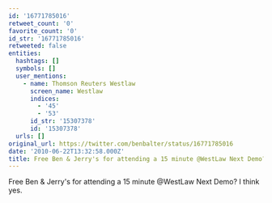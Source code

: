 ```yaml
---
id: '16771785016'
retweet_count: '0'
favorite_count: '0'
id_str: '16771785016'
retweeted: false
entities:
  hashtags: []
  symbols: []
  user_mentions:
    - name: Thomson Reuters Westlaw
      screen_name: Westlaw
      indices:
        - '45'
        - '53'
      id_str: '15307378'
      id: '15307378'
  urls: []
original_url: https://twitter.com/benbalter/status/16771785016
date: '2010-06-22T13:32:58.000Z'
title: Free Ben & Jerry's for attending a 15 minute @WestLaw Next Demo? I think yes.
---
```


Free Ben & Jerry's for attending a 15 minute @WestLaw Next Demo? I think yes.